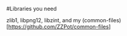 #Libraries you need

zlib1, libpng12, libzint, and my (common-files)[https://github.com/ZZPot/common-files]
